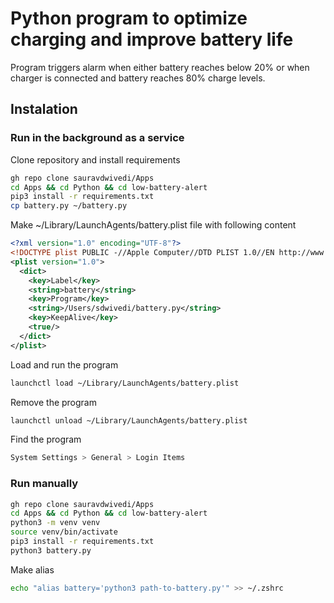 # Python program to optimize charging and improve battery life

Program triggers alarm when either battery reaches below 20% or when charger is connected and battery reaches 80% charge levels.

## Instalation

### Run in the background as a service

Clone repository and install requirements

```bash
gh repo clone sauravdwivedi/Apps
cd Apps && cd Python && cd low-battery-alert
pip3 install -r requirements.txt
cp battery.py ~/battery.py
```

Make ~/Library/LaunchAgents/battery.plist file with following content

```xml
<?xml version="1.0" encoding="UTF-8"?>
<!DOCTYPE plist PUBLIC -//Apple Computer//DTD PLIST 1.0//EN http://www.apple.com/DTDs/PropertyList-1.0.dtd >
<plist version="1.0">
  <dict>
    <key>Label</key>
    <string>battery</string>
    <key>Program</key>
    <string>/Users/sdwivedi/battery.py</string>
    <key>KeepAlive</key>
    <true/>
  </dict>
</plist>
```

Load and run the program

```bash
launchctl load ~/Library/LaunchAgents/battery.plist
```

Remove the program 

```bash
launchctl unload ~/Library/LaunchAgents/battery.plist
```

Find the program

```bash
System Settings > General > Login Items
```

### Run manually

```bash
gh repo clone sauravdwivedi/Apps
cd Apps && cd Python && cd low-battery-alert
python3 -m venv venv 
source venv/bin/activate
pip3 install -r requirements.txt
python3 battery.py
```

Make alias

```bash
echo "alias battery='python3 path-to-battery.py'" >> ~/.zshrc
```